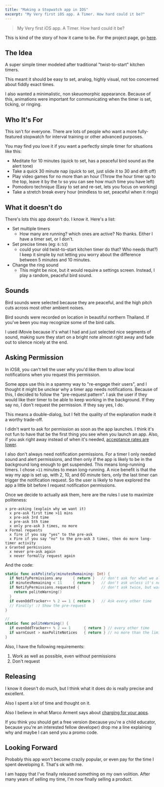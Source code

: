 ```yaml
---
title: "Making a Stopwatch app in IOS"
excerpt: "My Very first iOS app. A Timer. How hard could it be?"
---
```


> My Very first iOS app. A Timer. How hard could it be?

This is kind of the story of how it came to be. For the project page, go [here](/projects/three/).

## The Idea

A super simple timer modeled after traditional "twist-to-start" kitchen timers.

This meant it should be easy to set, analog, highly visual, not too concerned about fiddly exact times.

I also wanted a minimalistic, non skeuomorphic appearance. Because of this, animations were important for communicating when the timer is set, ticking, or ringing.

## Who It's For

This isn't for everyone. There are lots of people who want a more fully-featured stopwatch for interval training or other advanced purposes.

You may find you love it if you want a perfectly simple timer for situations like this:

* Meditate for 10 minutes (quick to set, has a peaceful bird sound as the alert tone)
* Take a quick 30 minute nap (quick to set, just slide it to 30 and drift off)
* Play video games for no more than an hour (Throw the hour timer up to the top, leave it by the tv so you can see how much time you have left)
* Pomodoro technique (Easy to set and re-set, lets you focus on working)
* Take a stretch break every hour (mindless to set, peaceful when it rings)

## What it doesn't do

There's lots this app doesn't do. I know it. Here's a list:

* Set multiple timers
  * How many are running? which ones are active? No thanks. Either I have a timer set, or I don't.
* Set precise times (eg: `6:53`)
  * could your old twist-to-start kitchen timer do that? Who needs that?) I keep it simple by not letting you worry about the difference between 5 minutes and 10 minutes.
* Change the ring sound
  * This might be nice, but it would require a settings screen. Instead, I play a random, peaceful bird sound.

## Sounds

Bird sounds were selected because they are peaceful, and the high pitch cuts across most other ambient noises.

Bird sounds were recorded on location in beautiful northern Thailand. If you've been you may recognize some of the bird calls.

I used iMovie because it's what I had and just selected nice segments of sound, making sure they start on a bright note almost right away and fade out to silence nicely at the end.

## Asking Permission

In iOS8, you can't tell the user *why* you'd like them to allow local notifications when you request this permission.

Some apps use this in a spammy way to "re-engage their users", and I thought it might be unclear why a timer app needs notifications. Because of this, I decided to follow the "pre-request pattern". I ask the user if they would like their timer to be able to keep working in the background. If they say no, I don't request the permission. If they say yes, I do.

This means a double-dialog, but I felt the quality of the explanation made it a worthy trade-off.

I didn't want to ask for permission as soon as the app launches. I think it's not fun to have that be the first thing you see when you launch an app. Also, if you ask right away instead of when it's needed, [acceptance rates are lower](https://www.nngroup.com/articles/permission-requests/).

I also don't always need notification permissions. For a timer I only needed sound and alert permissions, and then only if the app is likely to be in the background long enough to get suspended. This means long-running timers. I chose `>11` minutes to mean long-running. A nice benefit is that the way my app is set up, with 2, 10, and 60 minute tiers, only the last timer can trigger the notification request. So the user is likely to have explored the app a little bit before I request notification permissions.

Once we decide to actually ask them, here are the rules I use to maximize politeness:


```
x pre-asking (explain why we want it)
  x pre-ask first time >11 mins
  x pre-ask 3rd time
  x pre-ask 5th time
  x only pre-ask 3 times, no more
x Formal requests
  x fire if you say "yes" to the pre-ask
  x Fire if you say "no" to the pre-ask 3 times, then do more long-timer activity
x Granted permissions
  x never pre-ask again
  x never formally request again
```

And the code:

```swift
static func askPolitely(minutesRemaining: Int) {
  if NotifyPermissions.any     { return }   // don't ask for what we already have
  if minutesRemaining < 11     { return }   // don't ask unless it's needed
  if NotifyPermissions.requested {          // don't ask twice, but warn them
    return politeWarning()
  }
  if evenOddTracker++ % 2 == 1 { return }   // Ask every other time
  // Finally! :) Show the pre-request
}

// 
static func politeWarning() {
  if evenOddTracker++ % 2 == 1      { return } // every other time
  if warnCount > maxPoliteNotices   { return } // no more than the limit
}
```


Also, I have the following requirements:

1. Work as well as possible, even without permissions
2. Don't request 


## Releasing

I know it doesn't do much, but I think what it does do is really precise and excellent.

Also I spent a lot of time and thought on it.

Also I believe in what Marco Arment says about [charging for your apps](https://marco.org/2013/04/19/paid-app-market).

If you think you should get a free version (because you're a child educator, because you're an interested fellow developer) drop me a line explaining why and maybe I can send you a promo code.


## Looking Forward

Probably this app won't become crazily popular, or even pay for the time I spent developing it. That's ok with me.

I am happy that I've finally released something on my own volition. After many years of selling my time, I'm now finally selling a product.

